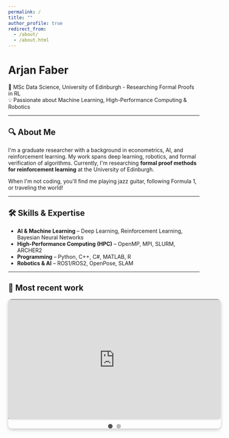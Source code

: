 ```yaml
---
permalink: /
title: ""
author_profile: true
redirect_from: 
  - /about/
  - /about.html
---
```


# Arjan Faber  

🔬 MSc Data Science, University of Edinburgh - Researching Formal Proofs in RL  
💡 Passionate about Machine Learning, High-Performance Computing & Robotics  

---

## 🔍 About Me  

I'm a graduate researcher with a background in econometrics, AI, and reinforcement learning. My work spans deep learning, robotics, and formal verification of algorithms. Currently, I'm researching **formal proof methods for reinforcement learning** at the University of Edinburgh.  

When I'm not coding, you'll find me playing jazz guitar, following Formula 1, or traveling the world!  

---

## 🛠️ Skills & Expertise  

- **AI & Machine Learning** – Deep Learning, Reinforcement Learning, Bayesian Neural Networks  
- **High-Performance Computing (HPC)** – OpenMP, MPI, SLURM, ARCHER2  
- **Programming** – Python, C++, C#, MATLAB, R  
- **Robotics & AI** – ROS1/ROS2, OpenPose, SLAM  

---

## 🎥 Most recent work

<div class="slider-container">
    <div class="video-slider">
        <div class="video">
            <iframe class="video-frame" src="https://www.youtube.com/embed/k-XBWFp1FAQ?autoplay=0&mute=0" allowfullscreen></iframe>
        </div>
        <div class="video">
            <video class="video-frame" controls>
                <source src="https://arjfaber.github.io/files/Harmony_ML_Module_Final-2.mp4" type="video/mp4">
                Your browser does not support the video tag.
            </video>
        </div>
    </div>
    <div class="dots">
        <span class="dot active" onclick="selectSlide(0)"></span>
        <span class="dot" onclick="selectSlide(1)"></span>
    </div>
</div>

<style>
    .slider-container {
        width: 560px;
        overflow: hidden;
        position: relative;
        margin: auto;
        border-radius: 10px;
        box-shadow: 0px 4px 10px rgba(0, 0, 0, 0.2);
        display: flex;
        flex-direction: column;
        align-items: center;
    }

    .video-slider {
        display: flex;
        width: 200%;
        transition: transform 0.5s ease-in-out;
    }

    .video {
        min-width: 100%;
        box-sizing: border-box;
        display: flex;
        justify-content: center;
        align-items: center;
    }

    .video-frame {
        width: 560px;
        height: 315px;
        border-radius: 10px;
    }

    .dots {
        display: flex;
        justify-content: center;
        margin-top: 10px;
    }

    .dot {
        width: 12px;
        height: 12px;
        margin: 0 5px;
        background-color: #bbb;
        border-radius: 50%;
        display: inline-block;
        cursor: pointer;
        transition: background-color 0.3s ease;
    }

    .dot.active {
        background-color: #555;
    }

</style>

<script>
    let index = 0;
    const totalVideos = document.querySelectorAll('.video').length;
    const slider = document.querySelector('.video-slider');
    const dots = document.querySelectorAll('.dot');

    function updateSlider() {
        slider.style.transform = `translateX(-${index * 100}%)`;
        dots.forEach(dot => dot.classList.remove('active'));
        dots[index].classList.add('active');
    }

    function selectSlide(newIndex) {
        index = newIndex;
        updateSlider();
        resetAutoSlide();
    }

    function autoSlide() {
        index = (index + 1) % totalVideos;
        updateSlider();
    }

    let autoSlideInterval = setInterval(autoSlide, 5000);

    function resetAutoSlide() {
        clearInterval(autoSlideInterval);
        autoSlideInterval = setInterval(autoSlide, 5000);
    }
</script>
